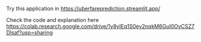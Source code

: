 Try this application in https://uberfareprediction.streamlit.app/

Check the code and explanation here https://colab.research.google.com/drive/1y8yIEq1S0ey2nqkM6GuI0OyCSZ7Dlsaf?usp=sharing
